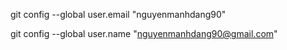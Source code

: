 git config --global user.email "nguyenmanhdang90"

git config --global user.name "nguyenmanhdang90@gmail.com"